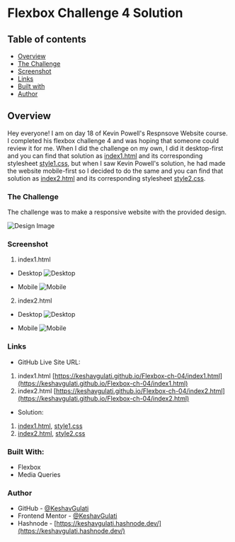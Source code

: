 # Flexbox Challenge 4 Solution

## Table of contents

- [Overview](#overview)
 - [The Challenge](#the-challenge)
 - [Screenshot](#screenshot)
 - [Links](#links)
- [Built with](#built-with)
- [Author](#author)

## **Overview**

Hey everyone! I am on day 18 of Kevin Powell's Respnsove Website course. I completed his flexbox challenge 4 and was hoping that someone could review it for me.
When I did the challenge on my own, I did it desktop-first and you can find that solution as [index1.html](index.html) and its corresponding stylesheet [style1.css](style1.css), but when I saw Kevin Powell's solution, he had made the website mobile-first so I decided to do the same and you can find that solution as [index2.html](index2.html) and its corresponding stylesheet [style2.css](style2.css).

 ### The Challenge

 The challenge was to make a responsive website with the provided design.

 ![Design Image](flexbox-04-design.png)

 ### Screenshot

 1. index1.html
  - Desktop
  ![Desktop](index1-desktop-ss.png)

  - Mobile
  ![Mobile](index1-mobile-ss.png)

 2. index2.html
  - Desktop
  ![Desktop](index2-desktop-ss.png)

  - Mobile
  ![Mobile](index2-mobile-ss.png)

 ### Links

 - GitHub Live Site URL:
  1. index1.html
   [https://keshavgulati.github.io/Flexbox-ch-04/index1.html](https://keshavgulati.github.io/Flexbox-ch-04/index1.html)
  2. index2.html
  [https://keshavgulati.github.io/Flexbox-ch-04/index2.html](https://keshavgulati.github.io/Flexbox-ch-04/index2.html)

 - Solution:
  1. [index1.html](index1.html), [style1.css](style1.css)
  2. [index2.html](index2.html), [style2.css](style2.css)

### Built With:

- Flexbox
- Media Queries

### Author

- GitHub - [@KeshavGulati](https://github.com/KeshavGulati)
- Frontend Mentor - [@KeshavGulati](https://www.frontendmentor.io/profile/KeshavGulati)
- Hashnode - [https://keshavgulati.hashnode.dev/](https://keshavgulati.hashnode.dev/)